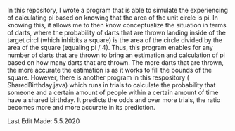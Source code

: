 In this repository, I wrote a program that is able to simulate the experiencing of calculating pi based on knowing that the area of the unit circle is pi. In knowing this, it allows me to then know conceptualize the situation in terms of darts, where the probability of darts that are thrown landing inside of the target circl (which inhibits a square) is the area of the circle divided by the area of the square (equaling pi / 4). Thus, this program enables for any number of darts that are thrown to bring an estimation and calculation of pi based on how many darts that are thrown. The more darts that are thrown, the more accurate the estimation is as it works to fill the bounds of the square. However, there is another program in this respository ( SharedBirthday.java) which runs in trials to calculate the probability that someone and a certain amount of people within a certain amount of time have a shared birthday. It predicts the odds and over more trials, the ratio becomes more and more accurate in its prediction. 

Last Edit Made: 5.5.2020